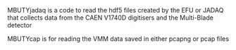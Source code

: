 MBUTYjadaq  is a code to read the hdf5 files created by the EFU or JADAQ that collects data from the CAEN V1740D digitisers and the Multi-Blade detector

MBUTYcap is for reading the VMM data saved in either pcapng or pcap files

